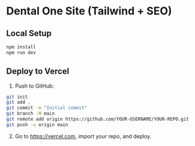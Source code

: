 # Dental One Site (Tailwind + SEO)

## Local Setup
```bash
npm install
npm run dev
```

## Deploy to Vercel
1. Push to GitHub:
```bash
git init
git add .
git commit -m "Initial commit"
git branch -M main
git remote add origin https://github.com/YOUR-USERNAME/YOUR-REPO.git
git push -u origin main
```
2. Go to https://vercel.com, import your repo, and deploy.
